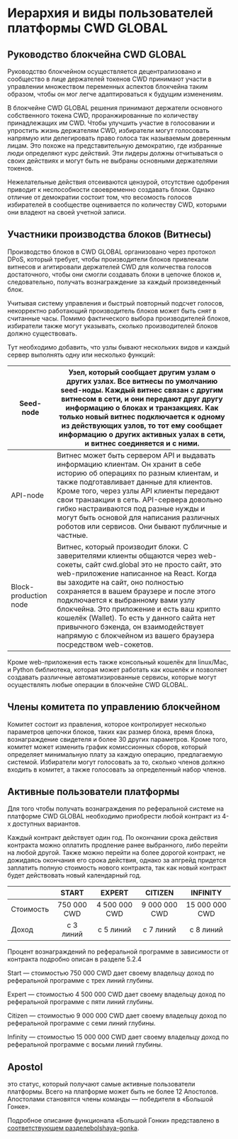 # Иерархия и виды пользователей платформы CWD GLOBAL

## Руководство блокчейна CWD GLOBAL

Руководство блокчейном осуществляется децентрализовано и сообщество в лице держателей токенов CWD принимают участи в управлении множеством переменных аспектов блокчейна таким образом, чтобы он мог легче адаптироваться к будущим изменениям.

В блокчейне CWD GLOBAL решения принимают держатели основного собственного токена CWD, проранжированные по количеству принадлежащих им CWD. Чтобы улучшить участие в голосовании и упростить жизнь держателям CWD, избиратели могут голосовать напрямую или делегировать право голоса так называемым доверенным лицам. Это похоже на представительную демократию, где избранные люди определяют курс действий. Эти лидеры должны отчитываться о своих действиях и могут быть не выбраны основными держателями токенов.

Нежелательные действия отсеиваются цензурой, отсутствие одобрения приводит к неспособности своевременно создавать блоки. Однако отличие от демократии состоит том, что весомость голосов избирателей в сообществе оценивается по количеству CWD, которыми они владеют на своей учетной записи.

## Участники производства блоков (Витнесы)

Производство блоков в CWD GLOBAL организовано через протокол DPoS, который требует, чтобы производители блоков привлекали витнесов и агитировали держателей CWD для количества голосов достаточного, чтобы они смогли создавать блоки в цепочке блоков и, следовательно, получать вознаграждение за каждый произведенный блок.

Учитывая систему управления и быстрый повторный подсчет голосов, некорректно работающий производитель блоков может быть снят в считанные часы. Помимо фактического выбора производителей блоков, избиратели также могут указывать, сколько производителей блоков должно существовать.

Тут необходимо добавить, что узлы бывают нескольких видов и каждый сервер выполнять одну или несколько функций:

| Seed-node             | Узел, который сообщает другим узлам о других узлах. Все витнесы по умолчанию seed-ноды. Каждый витнес связан с другим витнесом в сети, и они передают друг другу информацию о блоках и транзакциях. Как только новый витнес подключается к одному из действующих узлов, то тот ему сообщает информацию о других активных узлах в сети, и витнес соединяется и с ними.                                                                                                                      |
| --------------------- | ------------------------------------------------------------------------------------------------------------------------------------------------------------------------------------------------------------------------------------------------------------------------------------------------------------------------------------------------------------------------------------------------------------------------------------------------------------------------------------------ |
| API-node              | Витнес может быть сервером API и выдавать информацию клиентам. Он хранит в себе историю об операциях по разным клиентам, и также подготавливает данные для клиентов. Кроме того, через узлы API клиенты передают свои транзакции в сеть. API-сервера довольно гибко настраиваются под разные нужды и могут быть основой для написания различных роботов или сервисов. Они бывают публичные и частные.                                                                                      |
| Block-production node | Витнес, который производит блоки. С заверителями клиенты общаются через web-сокеты, сайт cwd.global это не просто сайт, это web-приложение написанное на React. Когда вы заходите на сайт, оно полностью сохраняется в вашем браузере и после этого подключается к выбранному вами узлу блокчейна. Это приложение и есть ваш крипто кошелёк (Wallet). То есть у данного сайта нет привычного бэкенда, он взаимодействует напрямую с блокчейном из вашего браузера посредством web-сокетов. |

Кроме web-приложения есть также консольный кошелёк для linux/Mac, и Python библиотека, которая может работать как кошелёк и позволяет создавать различные автоматизированные сервисы, которые могут осуществлять любые операции в блокчейне CWD GLOBAL.

## Члены комитета по управлению блокчейном

Комитет состоит из правления, которое контролирует несколько параметров цепочки блоков, таких как размер блока, время блока, вознаграждение свидетеля и более 30 других параметров. Кроме того, комитет может изменить график комиссионных сборов, который определяет минимальную плату за каждую операцию, предлагаемую системой. Избиратели могут голосовать за то, сколько членов должно входить в комитет, а также голосовать за определенный набор членов.

## Активные пользователи платформы

Для того чтобы получать вознаграждения по реферальной системе на платформе CWD GLOBAL необходимо приобрести любой контракт из 4-х доступных вариантов.

Каждый контракт действует один год. По окончании срока действия контракта можно оплатить продление ранее выбранного, либо перейти на любой другой. Также можно перейти на более дорогой контракт, не дожидаясь окончания его срока действия, однако за апгрейд придется заплатить полную стоимость нового контракта, так как новый контракт будет действовать новый календарный год.

|           |    START    |     EXPERT    |    CITIZEN    |    INFINITY    |
| --------- | :---------: | :-----------: | :-----------: | :------------: |
| Стоимость | 750 000 CWD | 4 500 000 CWD | 9 000 000 CWD | 15 000 000 CWD |
| Доход     |  с 3 линий  |   с 5 линий   |   с 7 линий   |    с 8 линий   |

Процент вознаграждений по реферальной программе в зависимости от контракта подробно описан в разделе 5.2.4

Start — стоимостью 750 000 CWD дает своему владельцу доход по реферальной программе с трех линий глубины.

Expert — стоимостью 4 500 000 CWD дает своему владельцу доход по реферальной программе с пяти линий глубины.

Citizen — стоимостью 9 000 000 CWD дает своему владельцу доход по реферальной программе с семи линий глубины.

Infinity — стоимостью 15 000 000 CWD дает своему владельцу доход по реферальной программе с восьми линий глубины.

## Apostol

это статус, который получают самые активные пользователи платформы. Всего на платформе может быть не более 12 Апостолов. Апостолами становятся члены команды — победителя в «Большой Гонке».

Подробное описание функционала «Большой Гонки» представлено в [соответствующем разделе](bolshaya-gonka/)[bolshaya-gonka](bolshaya-gonka/ "mention").
